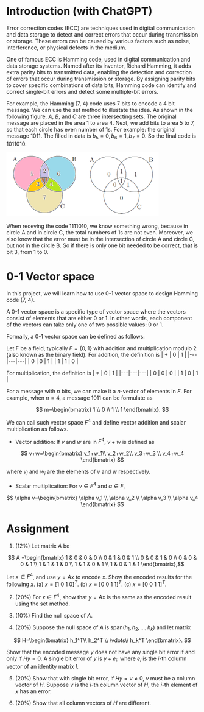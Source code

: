 # Introduction (with ChatGPT)
Error correction codes (ECC) are techniques used in digital communication and data storage to detect and correct errors that occur during transmission or storage. These errors can be caused by various factors such as noise, interference, or physical defects in the medium.  

One of famous ECC is Hamming code, used in digital communication and data storage systems. Named after its inventor, Richard Hamming, it adds extra parity bits to transmitted data, enabling the detection and correction of errors that occur during transmission or storage. By assigning parity bits to cover specific combinations of data bits, Hamming code can identify and correct single-bit errors and detect some multiple-bit errors. 


For example, the Hamming (7, 4) code uses 7 bits to encode a 4 bit message.  We can use the set method to illustate the idea.  As shown in the following figure, $A$, $B$, and $C$ are three intersecting sets.  The original message are placed in the area 1 to area 4.  Next, we add bits to area 5 to 7, so that each circle has even number of 1s. For example: the original message 1011.  The filled in data is $b_5=0, b_6 = 1, b_7 = 0$.  So the final code is 1011010.
  
<img src="Hamming.png" alt="Hamming" width="400px">

When receving the code 1111010, we know something wrong, because in circle A and in circle C, the total numbers of 1s are not even.   Moreover, we also know that the error must be in the intersection of circle A and circle C, but not in the circle B.  So if there is only one bit needed to be correct, that is bit 3, from 1 to 0.  

# 0-1 Vector space
In this project, we will learn how to use 0-1 vector space to design Hamming code (7, 4).

A 0-1 vector space is a specific type of vector space where the vectors consist of elements that are either 0 or 1. In other words, each component of the vectors can take only one of two possible values: 0 or 1.

Formally, a 0-1 vector space can be defined as follows:

Let F be a field, typically $F = \{ 0, 1 \}$ with addition and multiplication modulo 2 (also known as the binary field).
For addition, the definition is 
| + | 0 | 1 |
|---|---|---|
| 0 | 0 | 1 |
| 1 | 1 | 0 |

For multiplication, the definition is 
| * | 0 | 1 |
|---|---|---|
| 0 | 0 | 0 |
| 1 | 0 | 1 |

For a message with $n$ bits, we can make it a $n$-vector of elements in $F$.  For example, when $n=4$, a message  $1011$ can be formulate as 

$$ m=\begin{bmatrix} 1 \\ 
                     0 \\ 
                     1 \\ 
                     1 \end{bmatrix}. $$

We can call such vector space $F^4$ and define vector addition and scalar multiplication as follows.
- Vector addition: If $v$ and $w$ are in $F^4$, $v+w$ is defined as

$$ v+w=\begin{bmatrix}
            v_1+w_1\\
             v_2+w_2\\
             v_3+w_3 \\
             v_4+w_4
  \end{bmatrix} $$
  
  where $v_i$ and $w_i$ are the elements of $v$ and $w$ respectively.
- Scalar multiplication: For $v\in F^4$ and $\alpha\in F$, 

$$ \alpha v=\begin{bmatrix} \alpha v_1 \\
                               \alpha v_2 \\
                               \alpha v_3 \\
                               \alpha v_4
  \end{bmatrix} $$


# Assignment
1. (12%) Let matrix $A$ be

$$ A =\begin{bmatrix}
       1 & 0 & 0 & 0 \\
       0 & 1 & 0 & 1 \\
       0 & 0 & 1 & 0 \\
       0 & 0 & 0 & 1 \\
       1 & 1 & 1 & 0 \\
       1 & 1 & 0 & 1 \\
       1 & 0 & 1 & 1
   \end{bmatrix},$$

  Let $x \in F^4$, and use $y=Ax$ to encode $x$.  Show the encoded results for the following $x$.
  (a) $x = [1 \ 0 \ 1 \ 0]^T$. (b) $x = [0 \ 0 \ 1 \ 1]^T$. (c)  $x = [0 \ 0 \ 1 \ 1]^T$.

2. (20%) For $x \in F^4$, show that $y = Ax$ is the same as the encoded result using the set method.

3. (10%) Find the null space of $A$.
   
4. (20%) Suppose the null space of $A$ is span($h_1, h_2, \ldots, h_k$) and let matrix
  
$$ H=\begin{bmatrix}
         h_1^T\\
         h_2^T \\
         \vdots\\
         h_k^T
         \end{bmatrix}.
$$
   
   Show that the encoded message $y$ does not have any single bit error if and only if $Hy = 0$. 
   A single bit error of $y$ is $y+e_i$, where $e_i$ is the $i$-th column vector of an identity matrix $I$.

5. (20%) Show that with single bit error, if $Hy = v \ne 0$, $v$ must be a column vector of $H$.  Suppose $v$ is the $i$-th column vector of $H$, the $i$-th element of $x$ has an error.

6. (20%) Show that all column vectors of $H$ are different.
